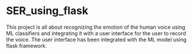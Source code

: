 # SER_using_flask
This project is all about recognizing the emotion of the human voice using ML classifiers and integrating it with a user interface for the user to record the voice. The user interface has been integrated with the ML model using flask framework. 
